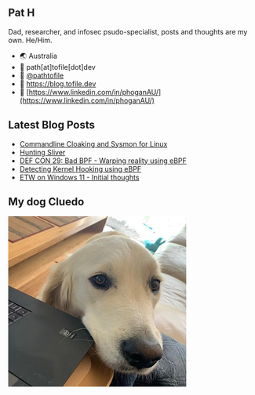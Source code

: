## Pat H

Dad, researcher, and infosec psudo-specialist, posts and thoughts are my own. He/Him.

- 🌏 Australia
- 📧 path[at]tofile[dot]dev
- 🐣 [@pathtofile](https://twitter.com/pathtofile)
- 📘 https://blog.tofile.dev
- 🏢 [https://www.linkedin.com/in/phoganAU/](https://www.linkedin.com/in/phoganAU/)

## Latest Blog Posts
<!-- BLOG-POST-LIST:START -->
- [Commandline Cloaking and Sysmon for Linux](https://blog.tofile.dev/2022/01/04/sysmonlinux.html)
- [Hunting Sliver](https://blog.tofile.dev/2021/09/04/sliver.html)
- [DEF CON 29: Bad BPF - Warping reality using eBPF](https://blog.tofile.dev/2021/08/01/bad-bpf.html)
- [Detecting Kernel Hooking using eBPF](https://blog.tofile.dev/2021/07/07/ebpf-hooks.html)
- [ETW on Windows 11 - Initial thoughts](https://blog.tofile.dev/2021/07/01/windows11.html)
<!-- BLOG-POST-LIST:END -->

## My dog Cluedo
<img src="https://raw.githubusercontent.com/pathtofile/pathtofile/main/assets/dog_cluedo.jpg" alt="My Dog Cluedo" width="363" height="348">

